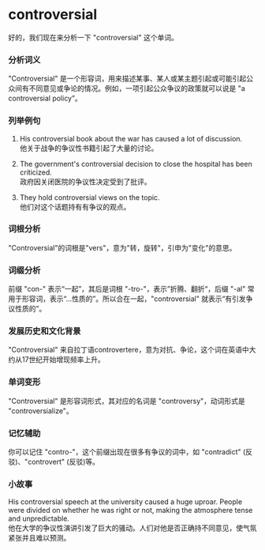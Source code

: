 # controversial

好的，我们现在来分析一下 "controversial" 这个单词。

  

### 分析词义

  

"Controversial" 是一个形容词，用来描述某事、某人或某主题引起或可能引起公众间有不同意见或争论的情况。例如，一项引起公众争议的政策就可以说是 "a controversial policy”。

  

### 列举例句

  

1.  His controversial book about the war has caused a lot of discussion.  
    他关于战争的争议性书籍引起了大量的讨论。
    
      
    
2.  The government's controversial decision to close the hospital has been criticized.  
    政府因关闭医院的争议性决定受到了批评。
    
      
    
3.  They hold controversial views on the topic.  
    他们对这个话题持有有争议的观点。
    
      
    

  

### 词根分析

  

"Controversial"的词根是"vers"，意为"转，旋转"，引申为"变化"的意思。

  

### 词缀分析

  

前缀 "con-" 表示“一起”，其后是词根 "-tro-"，表示”折腾、翻折“，后缀 "-al" 常用于形容词，表示“...性质的”。所以合在一起，"controversial" 就表示“有引发争议性质的”。

  

### 发展历史和文化背景

  

"Controversial" 来自拉丁语controvertere，意为对抗、争论，这个词在英语中大约从17世纪开始增现频率上升。

  

### 单词变形

  

"Controversial" 是形容词形式，其对应的名词是 "controversy"，动词形式是 "controversialize"。

  

### 记忆辅助

  

你可以记住 "contro-"，这个前缀出现在很多有争议的词中，如 "contradict" (反驳)、"controvert" (反驳)等。

  

### 小故事

  

His controversial speech at the university caused a huge uproar. People were divided on whether he was right or not, making the atmosphere tense and unpredictable.  
他在大学的争议性演讲引发了巨大的骚动。人们对他是否正确持不同意见，使气氛紧张并且难以预测。
